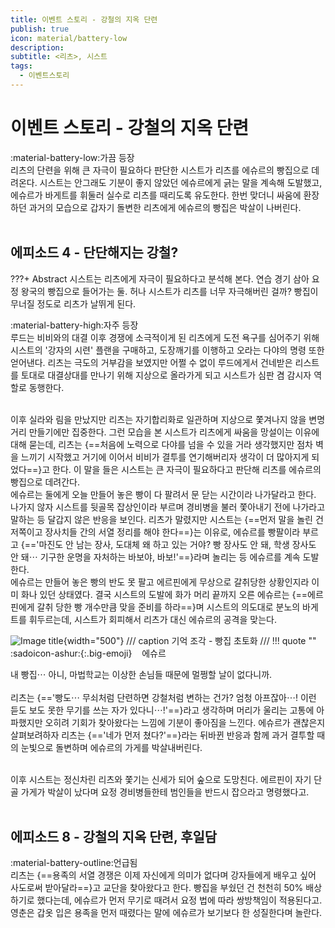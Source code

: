 ```yaml
---
title: 이벤트 스토리 - 강철의 지옥 단련
publish: true
icon: material/battery-low
description:
subtitle: <리츠>, 시스트 
tags:
  - 이벤트스토리
---
```


# 이벤트 스토리 - 강철의 지옥 단련
<span class="badge badge-version"><span class="badge-icon">:material-battery-low:</span>가끔 등장</span>
<br>
리츠의 단련을 위해 큰 자극이 필요하다 판단한 시스트가 리츠를 에슈르의 빵집으로 데려온다. 시스트는 안그래도 기분이 좋지 않았던 에슈르에게 긁는 말을 계속해 도발했고, 에슈르가 바게트를 휘둘러 실수로 리츠를 때리도록 유도한다. 한번 맞더니 싸움에 환장하던 과거의 모습으로 갑자기 돌변한 리츠에게 에슈르의 빵집은 박살이 나버린다.
<br>
<br>

## 에피소드 4 - 단단해지는 강철?
???+ Abstract
    시스트는 리츠에게 자극이 필요하다고 분석해 본다. 연습 경기 삼아 요정 왕국의 빵집으로 들어가는 둘. 허나 시스트가 리츠를 너무 자극해버린 걸까? 빵집이 무너질 정도로 리츠가 날뛰게 된다.

<span class="badge badge-version"><span class="badge-icon">:material-battery-high:</span>자주 등장</span>
<br>
루드는 비비와의 대결 이후 경쟁에 소극적이게 된 리츠에게 도전 욕구를 심어주기 위해 시스트의 '강자의 시련' 플랜을 구매하고, 도장깨기를 이행하고 오라는 다야의 명령 또한 얻어낸다. 리츠는 극도의 거부감을 보였지만 어쩔 수 없이 루드에게서 건네받은 리스트를 토대로 대결상대를 만나기 위해 지상으로 올라가게 되고 시스트가 심판 겸 감시자 역할로 동행한다.

<br>
이후 실라와 림을 만났지만 리츠는 자기합리화로 일관하며 지상으로 쫓겨나지 않을 변명거리 만들기에만 집중한다. 그런 모습을 본 시스트가 리츠에게 싸움을 망설이는 이유에 대해 묻는데, 리츠는 {==처음에 노력으로 다야를 넘을 수 있을 거라 생각했지만 점차 벽을 느끼기 시작했고 거기에 이어서 비비가 결투를 연기해버리자 생각이 더 많아지게 되었다==}고 한다. 이 말을 들은 시스트는 큰 자극이 필요하다고 판단해 리츠를 에슈르의 빵집으로 데려간다.

<br>
에슈르는 둘에게 오늘 만들어 놓은 빵이 다 팔려서 문 닫는 시간이라 나가달라고 한다. 나가지 않자 시스트를 뒷골목 잡상인이라 부르며 경비병을 불러 쫓아내기 전에 나가라고 말하는 등 달갑지 않은 반응을 보인다. 리츠가 말렸지만 시스트는 {==먼저 말을 놀린 건 저쪽이고 장사치들 간의 서열 정리를 해야 한다==}는 이유로, 에슈르를 빵팔이라 부르고 {=='마진도 안 남는 장사, 도대체 왜 하고 있는 거야? 빵 장사도 안 돼, 학생 장사도 안 돼⋯ 기구한 운명을 자처하는 바보야, 바보!'==}라며 놀리는 등 에슈르를 계속 도발한다. 

<br>
에슈르는 만들어 놓은 빵의 반도 못 팔고 에르핀에게 무상으로 갈취당한 상황인지라 이미 화나 있던 상태였다. 결국 시스트의 도발에 화가 머리 끝까지 오른 에슈르는 {==에르핀에게 갈취 당한 빵 개수만큼 맞을 준비를 하라==}며 시스트의 의도대로 분노의 바게트를 휘두르는데, 시스트가 회피해서 리츠가 대신 에슈르의 공격을 맞는다. 

![Image title](https://vitamink1.github.io/mkdocs-test/assets/story/s1_event_leets_1.png){width="500"}
/// caption
기억 조각 - 빵집 초토화
///
!!! quote ""
    :sadoicon-ashur:{:.big-emoji} &nbsp;&nbsp;&nbsp;<span class="tag-box" data-sado="ashur">에슈르</span><br>
    <div class="speech-bubble">
        내 빵집⋯ 아니, 마법학교는 이상한 손님들 때문에 멀쩡할 날이 없다니까.
    </div>
<br>
리츠는 {=='빵도⋯ 무쇠처럼 단련하면 강철처럼 변하는 건가? 엄청 아프잖아⋯! 이런 듣도 보도 못한 무기를 쓰는 자가 있다니⋯!'==}라고 생각하며 머리가 울리는 고통에 아파했지만 오히려 기회가 찾아왔다는 느낌에 기분이 좋아짐을 느낀다. 에슈르가 괜찮은지 살펴보려하자 리츠는 {=='네가 먼저 쳤다?'==}라는 뒤바뀐 반응과 함께 과거 결투할 때의 눈빛으로 돌변하며 에슈르의 가게를 박살내버린다.

<br>
이후 시스트는 정신차린 리츠와 쫓기는 신세가 되어 숲으로 도망친다. 에르핀이 자기 단골 가게가 박살이 났다며 요정 경비병들한테 범인들을 반드시 잡으라고 명령했다고.
<br>
<br>

## 에피소드 8 - 강철의 지옥 단련, 후일담
<span class="badge badge-version"><span class="badge-icon">:material-battery-outline:</span>언급됨</span>
<br>
리츠는 {==용족의 서열 경쟁은 이제 자신에게 의미가 없다며 강자들에게 배우고 싶어 사도로써 받아달라==}고 교단을 찾아왔다고 한다. 빵집을 부쉈던 건 천천히 50% 배상하기로 했다는데, 에슈르가 먼저 무기로 때려서 요정 법에 따라 쌍방책임이 적용된다고. 영춘은 갑옷 입은 용족을 먼저 때렸다는 말에 에슈르가 보기보다 한 성질한다며 놀란다.
<br>
<br>